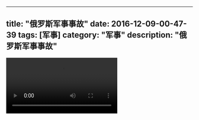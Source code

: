 
---
title: "俄罗斯军事事故"
date: 2016-12-09-00-47-39
tags: [军事]
category: "军事"
description: "俄罗斯军事事故"
---
<video src="http://ohtsqip0g.bkt.clouddn.com/俄罗斯军事事故-军事-军事.mp4" controls="controls"></video>
